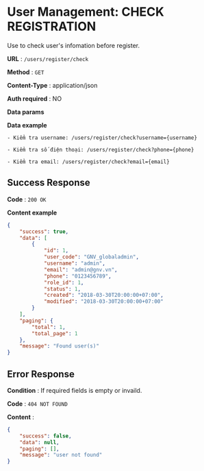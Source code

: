 # User Management: CHECK REGISTRATION

Use to check user's infomation before register.

**URL** : `/users/register/check`

**Method** : `GET`

**Content-Type** : application/json

**Auth required** : NO

**Data params**

**Data example**                            

    - Kiểm tra username: /users/register/check?username={username}

    - Kiểm tra số điện thoại: /users/register/check?phone={phone}

    - Kiểm tra email: /users/register/check?email={email}

## Success Response

**Code** : `200 OK`

**Content example**

```json
{
    "success": true,
    "data": [
        {
            "id": 1,
            "user_code": "GNV_globaladmin",
            "username": "admin",
            "email": "admin@gnv.vn",
            "phone": "0123456789",
            "role_id": 1,
            "status": 1,
            "created": "2018-03-30T20:00:00+07:00",
            "modified": "2018-03-30T20:00:00+07:00"
        }
    ],
    "paging": {
        "total": 1,
        "total_page": 1
    },
    "message": "Found user(s)"
}
```

## Error Response

**Condition** : If required fields is empty or invaild.

**Code** : `404 NOT FOUND`

**Content** :

```json
{
    "success": false,
    "data": null,
    "paging": [],
    "message": "user not found"
}
```
